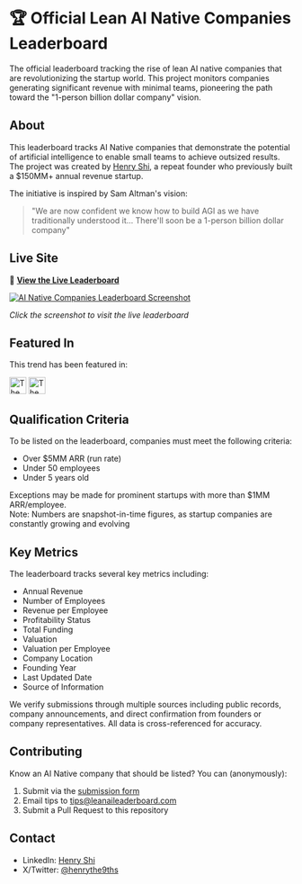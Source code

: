 # 🏆 Official Lean AI Native Companies Leaderboard

The official leaderboard tracking the rise of lean AI native companies that are revolutionizing the startup world. This project monitors companies generating significant revenue with minimal teams, pioneering the path toward the "1-person billion dollar company" vision.

## About

This leaderboard tracks AI Native companies that demonstrate the potential of artificial intelligence to enable small teams to achieve outsized results. The project was created by [Henry Shi](https://www.linkedin.com/in/henrythe9th/), a repeat founder who previously built a $150MM+ annual revenue startup.

The initiative is inspired by Sam Altman's vision:
> "We are now confident we know how to build AGI as we have traditionally understood it... There'll soon be a 1-person billion dollar company"

## Live Site

🔗 **[View the Live Leaderboard](https://leanaileaderboard.com)**

[![AI Native Companies Leaderboard Screenshot](https://github.com/user-attachments/assets/e069c40b-adb0-43ca-b98c-78580ddf826b)](https://leanaileaderboard.com)

*Click the screenshot to visit the live leaderboard*

## Featured In

This trend has been featured in:

[<img src="https://upload.wikimedia.org/wikipedia/commons/7/77/The_New_York_Times_logo.png" alt="The New York Times" height="30">](https://www.nytimes.com/2025/02/20/technology/ai-silicon-valley-start-ups.html)
[<img src="https://upload.wikimedia.org/wikipedia/commons/thumb/4/4f/The_Information_logo.jpg/800px-The_Information_logo.jpg" alt="The Information" height="30">](https://www.theinformation.com/articles/why-early-stage-founders-are-opting-to-seed-strap-their-startups)

## Qualification Criteria

To be listed on the leaderboard, companies must meet the following criteria:

- Over $5MM ARR (run rate)
- Under 50 employees
- Under 5 years old

Exceptions may be made for prominent startups with more than $1MM ARR/employee.
<br>
Note: Numbers are snapshot-in-time figures, as startup companies are constantly growing and evolving

## Key Metrics

The leaderboard tracks several key metrics including:
- Annual Revenue
- Number of Employees
- Revenue per Employee
- Profitability Status
- Total Funding
- Valuation
- Valuation per Employee
- Company Location
- Founding Year
- Last Updated Date
- Source of Information

We verify submissions through multiple sources including public records, company announcements, and direct confirmation from founders or company representatives. All data is cross-referenced for accuracy.

## Contributing

Know an AI Native company that should be listed? You can (anonymously):
1. Submit via the [submission form](https://forms.gle/ceEFvWH9nPiD2bMT8)
2. Email tips to [tips@leanaileaderboard.com](mailto:tips@leanaileaderboard.com)
3. Submit a Pull Request to this repository

## Contact

- LinkedIn: [Henry Shi](https://www.linkedin.com/in/henrythe9th/)
- X/Twitter: [@henrythe9ths](https://x.com/henrythe9ths/)
